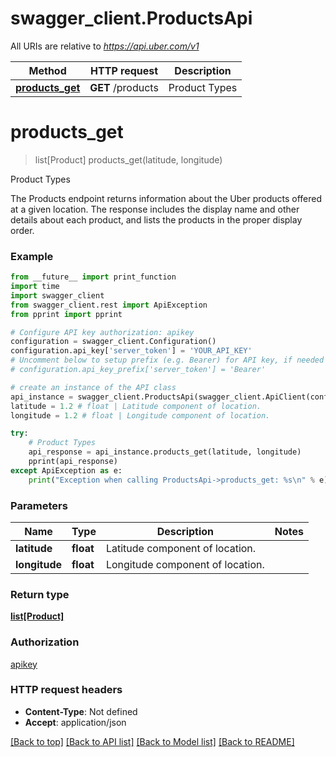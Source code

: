 # swagger_client.ProductsApi

All URIs are relative to *https://api.uber.com/v1*

Method | HTTP request | Description
------------- | ------------- | -------------
[**products_get**](ProductsApi.md#products_get) | **GET** /products | Product Types


# **products_get**
> list[Product] products_get(latitude, longitude)

Product Types

The Products endpoint returns information about the Uber products offered at a given location. The response includes the display name and other details about each product, and lists the products in the proper display order.

### Example
```python
from __future__ import print_function
import time
import swagger_client
from swagger_client.rest import ApiException
from pprint import pprint

# Configure API key authorization: apikey
configuration = swagger_client.Configuration()
configuration.api_key['server_token'] = 'YOUR_API_KEY'
# Uncomment below to setup prefix (e.g. Bearer) for API key, if needed
# configuration.api_key_prefix['server_token'] = 'Bearer'

# create an instance of the API class
api_instance = swagger_client.ProductsApi(swagger_client.ApiClient(configuration))
latitude = 1.2 # float | Latitude component of location.
longitude = 1.2 # float | Longitude component of location.

try:
    # Product Types
    api_response = api_instance.products_get(latitude, longitude)
    pprint(api_response)
except ApiException as e:
    print("Exception when calling ProductsApi->products_get: %s\n" % e)
```

### Parameters

Name | Type | Description  | Notes
------------- | ------------- | ------------- | -------------
 **latitude** | **float**| Latitude component of location. | 
 **longitude** | **float**| Longitude component of location. | 

### Return type

[**list[Product]**](Product.md)

### Authorization

[apikey](../README.md#apikey)

### HTTP request headers

 - **Content-Type**: Not defined
 - **Accept**: application/json

[[Back to top]](#) [[Back to API list]](../README.md#documentation-for-api-endpoints) [[Back to Model list]](../README.md#documentation-for-models) [[Back to README]](../README.md)

